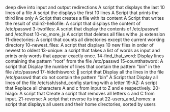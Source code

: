 deep dive into input and output redirections
A script that displays the last 10 lines of a file
A script the displays the first 10 lines
A Script that prints the third line only
A Script that creates a file with its content
A Script that writes the result of stdin2-hellofile: A script that displays the content of /etc/passwd
3-twofiles: A script that display the contents of /etc/passwd and /etc/host
10-no_more_js
A script that deletes all files withe .js extension
11-directories: A script that counts all directories except the current working directory
10-newest_files: A script that displays 10 new files in order of newest to oldest
13-unique: a script that takes a list of words as input and prints only words that appear exactly once.
14-find_that_word: Display lines containing the pattern “root” from the file /etc/passwd
15-countthatword: A script that Display the number of lines that contain the pattern “bin” in the file /etc/passwd
17-hidethisword:  script that Display all the lines in the file /etc/passwd that do not contain the pattern “bin”
A Script that Display all lines of the file /etc/ssh/sshd_config starting with a letter
19-AZ: A script that Replace all characters A and c from input to Z and e respectively.
20-hiago: A script that Create a script that removes all letters c and C from input.
21-reverse: A script that reverse its input
22-users_and_homes: a script that displays all users and their home directories, sorted by users
